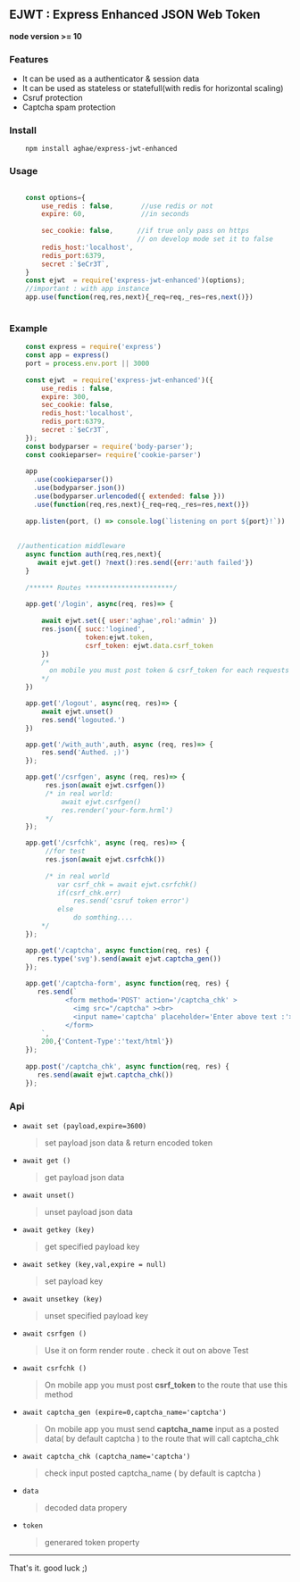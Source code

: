 ## __EJWT : Express Enhanced JSON Web Token__
__node version  >= 10__

### Features
- It can be used as a authenticator & session data
- It can be used as stateless or statefull(with redis for horizontal scaling) 
- Csruf protection
- Captcha spam protection

### Install

```
    npm install aghae/express-jwt-enhanced
```

### Usage
```javascript

    const options={
        use_redis : false,       //use redis or not
        expire: 60,              //in seconds
        
        sec_cookie: false,      //if true only pass on https
                                // on develop mode set it to false
        redis_host:'localhost',
        redis_port:6379,
        secret :`$eCr3T`,
    }
    const ejwt  = require('express-jwt-enhanced')(options); 
    //important : with app instance 
    app.use(function(req,res,next){_req=req,_res=res,next()})
    
```

### Example
```javascript
    const express = require('express')
    const app = express()
    port = process.env.port || 3000
    
    const ejwt  = require('express-jwt-enhanced')({
        use_redis : false,      
        expire: 300,         
        sec_cookie: false,      
        redis_host:'localhost',
        redis_port:6379,
        secret :`$eCr3T`,
    }); 
    const bodyparser = require('body-parser');
    const cookieparser= require('cookie-parser')
    
    app 
      .use(cookieparser())
      .use(bodyparser.json())
      .use(bodyparser.urlencoded({ extended: false }))
      .use(function(req,res,next){_req=req,_res=res,next()})
    
    app.listen(port, () => console.log(`listening on port ${port}!`))
    
    
  //authentication middleware
    async function auth(req,res,next){
       await ejwt.get() ?next():res.send({err:'auth failed'})
    }
    
    /****** Routes **********************/
    
    app.get('/login', async(req, res)=> {
        
        await ejwt.set({ user:'aghae',rol:'admin' })
        res.json({ succ:'logined',
                   token:ejwt.token,
                   csrf_token: ejwt.data.csrf_token
        })
        /* 
          on mobile you must post token & csrf_token for each requests
        */
    })

    app.get('/logout', async(req, res)=> {
        await ejwt.unset()
        res.send('logouted.')
    })

    app.get('/with_auth',auth, async (req, res)=> {
        res.send('Authed. ;)')
    });

    app.get('/csrfgen', async (req, res)=> {
         res.json(await ejwt.csrfgen())
         /* in real world:
             await ejwt.csrfgen()
             res.render('your-form.hrml')
         */
    });

    app.get('/csrfchk', async (req, res)=> {
         //for test
         res.json(await ejwt.csrfchk())
         
         /* in real world
            var csrf_chk = await ejwt.csrfchk()
            if(csrf_chk.err) 
                res.send('csruf token error')
            else
                do somthing....
        */
    });

    app.get('/captcha', async function(req, res) {
       res.type('svg').send(await ejwt.captcha_gen())
    });
    
    app.get('/captcha-form', async function(req, res) {
       res.send(`
              <form method='POST' action='/captcha_chk' >
                <img src="/captcha" ><br>
                <input name='captcha' placeholder='Enter above text :'>
              </form>
        `,
        200,{'Content-Type':'text/html'})
    });
    
    app.post('/captcha_chk', async function(req, res) {
       res.send(await ejwt.captcha_chk())
    });


```

### Api

+ `await set (payload,expire=3600)`

  > set payload json data & return encoded token
  
+ `await get ()`  

   >   get payload  json data  
   
+ `await unset()`  

  >unset payload json data 
  
+ `await getkey (key)`

  >get specified payload key
  
+ `await setkey (key,val,expire = null) `

  > set payload key
  
+ `await unsetkey (key)`

  >unset specified payload key
  
+ `await csrfgen ()`

    >Use it on form render route . check it out on above Test 
    
+ `await csrfchk () `

    >On mobile app you must post __csrf_token__ to the route that use this 
    method 
    
+ `await captcha_gen (expire=0,captcha_name='captcha')`

    > On mobile app you must send __captcha_name__  input  as a posted data( by default captcha )  to the route that will call captcha_chk
    
+ `await captcha_chk (captcha_name='captcha')`

  > check input posted captcha_name ( by default is captcha )
  
+ `data` 

  >  decoded data propery
  
+ `token`

  > generared token property

---

That's it.
good luck ;)
